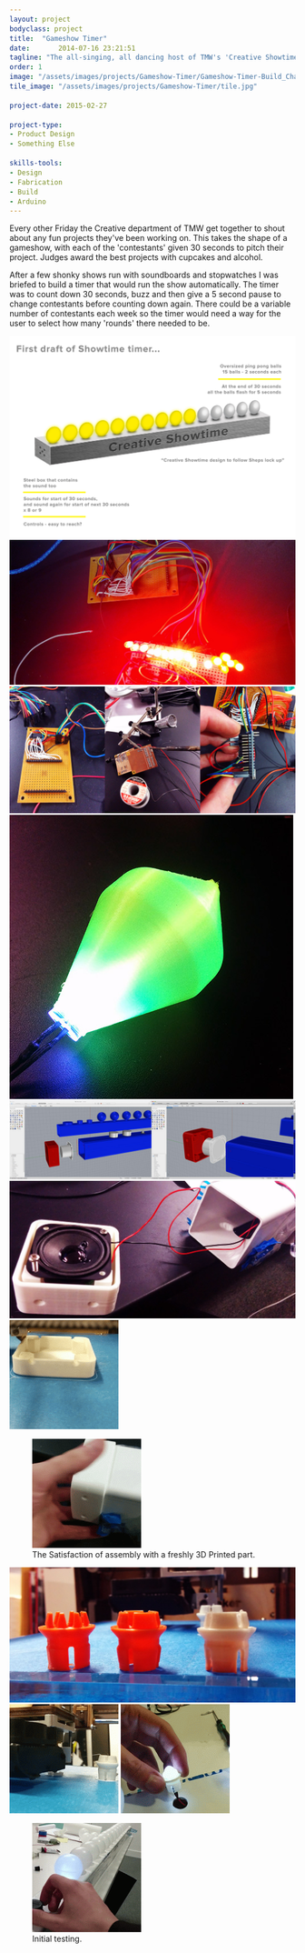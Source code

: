 ```yaml
---
layout: project
bodyclass: project
title:  "Gameshow Timer"
date:   	2014-07-16 23:21:51
tagline: "The all-singing, all dancing host of TMW's 'Creative Showtime'"
order: 1
image: "/assets/images/projects/Gameshow-Timer/Gameshow-Timer-Build_Chaos.jpg"
tile_image: "/assets/images/projects/Gameshow-Timer/tile.jpg"

project-date: 2015-02-27

project-type:
- Product Design
- Something Else

skills-tools: 
- Design
- Fabrication
- Build
- Arduino
---
```


<!-- <video width="100%" preload="auto" loop="loop" autoplay muted> 
  <source src="/assets/videos/Pi-Booth-Usage.mp4" type="video/mp4" />
  Your browser does not support the video tag.
</video> -->

Every other Friday the Creative department of TMW get together to shout about any fun projects they've been working on. This takes the shape of a gameshow, with each of the 'contestants' given 30 seconds to pitch their project. Judges award the best projects with cupcakes and alcohol.

After a few shonky shows run with soundboards and stopwatches I was briefed to build a timer that would run the show automatically. The timer was to count down 30 seconds, buzz and then give a 5 second pause to change contestants before counting down again. There could be a variable number of contestants each week so the timer would need a way for the user to select how many 'rounds' there needed to be.

<img src="/assets/images/projects/Gameshow-Timer/Gameshow-Timer-Brief.jpg" />

<img src="/assets/images/projects/Gameshow-Timer/Gameshow-Timer-Shift_Register_Test_Arduino.jpg" />

<img src="/assets/images/projects/Gameshow-Timer/Gameshow-Timer-Shift_Register-Proto_Board_Soldering-Arduino.jpg" />

<img src="/assets/images/projects/Gameshow-Timer/Gameshow-Timer-3D_Printed_LED_Bulb.jpg" />

<img src="/assets/images/projects/Gameshow-Timer/Gameshow-Timer-CAD_Exploded_View.jpg" />

<img src="/assets/images/projects/Gameshow-Timer/Gameshow-Timer-3D_Printed_End_Cap_With_Speaker.jpg" />

<img src="/assets/images/projects/Gameshow-Timer/Gameshow-Timer-3D_Printing_End_Cap.gif" />

<figure class="giffy">
	<img src="/assets/images/projects/Gameshow-Timer/Gameshow-Timer-3D_Printed_End_Cap_With_Speaker_Assembly.gif" />
	<figcaption>The Satisfaction of assembly with a freshly 3D Printed part.</figcaption>
</figure>


<img src="/assets/images/projects/Gameshow-Timer/Gameshow-Timer-LED_Bezel_Design_Iterations.jpg" />

<img src="/assets/images/projects/Gameshow-Timer/Gameshow-Timer-3D_Printing_LED_Bezel_Clip.gif" />

<img src="/assets/images/projects/Gameshow-Timer/Gameshow-Timer-3D_Printed_LED_Bezel_Assembly.gif" />


<figure class="giffy">
	<img src="/assets/images/projects/Gameshow-Timer/Gameshow-Timer-Testing.gif" />
	<figcaption>Initial testing.</figcaption>
</figure>